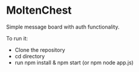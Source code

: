 # MoltenChest
Simple message board with auth functionality.

To run it:
- Clone the repository
- cd directory
- run npm install & npm start (or npm node app.js)
